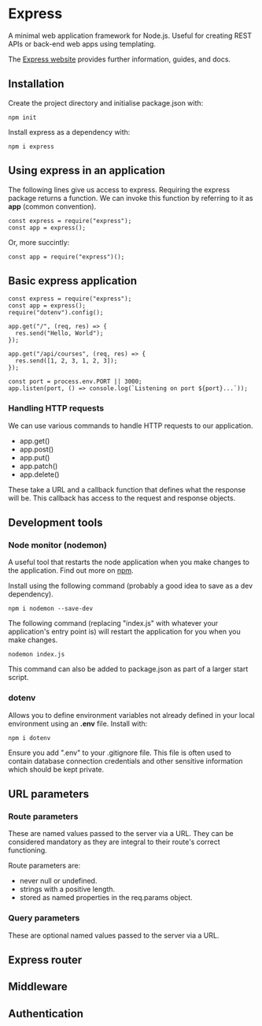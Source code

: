 # Express

A minimal web application framework for Node.js. Useful for creating REST APIs or back-end web apps using templating.

The [Express website](http://expressjs.com/) provides further information, guides, and docs.

## Installation

Create the project directory and initialise package.json with:

    npm init

Install express as a dependency with:

    npm i express

## Using express in an application

The following lines give us access to express. Requiring the express package returns a function. We can invoke this function by referring to it as **app** (common convention).

    const express = require("express");
    const app = express();

Or, more succintly:

    const app = require("express")();

## Basic express application

    const express = require("express");
    const app = express();
    require("dotenv").config();

    app.get("/", (req, res) => {
      res.send("Hello, World");
    });

    app.get("/api/courses", (req, res) => {
      res.send([1, 2, 3, 1, 2, 3]);
    });

    const port = process.env.PORT || 3000;
    app.listen(port, () => console.log(`Listening on port ${port}...`));

### Handling HTTP requests

We can use various commands to handle HTTP requests to our application.

- app.get()
- app.post()
- app.put()
- app.patch()
- app.delete()

These take a URL and a callback function that defines what the response will be. This callback has access to the request and response objects.

## Development tools

### Node monitor (nodemon)

A useful tool that restarts the node application when you make changes to the application. Find out more on [npm](https://www.npmjs.com/package/nodemon).

Install using the following command (probably a good idea to save as a dev dependency).

    npm i nodemon --save-dev

The following command (replacing "index.js" with whatever your application's entry point is) will restart the application for you when you make changes.

    nodemon index.js

This command can also be added to package.json as part of a larger start script.

### dotenv

Allows you to define environment variables not already defined in your local environment using an **.env** file. Install with:

    npm i dotenv

Ensure you add ".env" to your .gitignore file. This file is often used to contain database connection credentials and other sensitive information which should be kept private.

## URL parameters

### Route parameters

These are named values passed to the server via a URL. They can be considered mandatory as they are integral to their route's correct functioning.

Route parameters are:

- never null or undefined.
- strings with a positive length.
- stored as named properties in the req.params object.

### Query parameters

These are optional named values passed to the server via a URL.

## Express router

## Middleware

## Authentication

